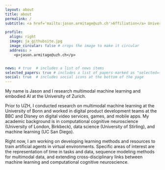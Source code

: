 ```yaml
---
layout: about
title: about
permalink: /
subtitle: <a href='mailto:jason.armitage@uzh.ch'>Affiliation</a> University of Zurich

profile:
  align: right
  image: ja_githubsite.jpg
  image_circular: false # crops the image to make it circular
  address: >
    <p>jason.armitage@uzh.ch</p>


news: # true  # includes a list of news items
selected_papers: true # includes a list of papers marked as "selected={true}"
social: true  # includes social icons at the bottom of the page
---
```


My name is Jason and I research multimodal machine learning and embodied AI at the University of Zurich. 

Prior to UZH, I conducted research on multimodal machine learning at the University of Bonn and worked in digital product development teams at the BBC and Disney on digital video services, games, and mobile apps. My academic background is in computational cognitive neuroscience (University of London, Birkbeck), data science (University of Stirling), and machine learning (UC San Diego).

Right now, I am working on developing learning methods and resources to train artificial agents in virtual environments. Specific areas of interest are the representation of time in tasks and data, sequence modeling methods for multimodal data, and extending cross-disciplinary links between machine learning and computational cognitive neuroscience. 


